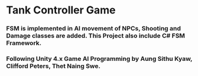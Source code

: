 # Tank Controller Game

### **FSM** is implemented in AI movement of NPCs, Shooting and Damage classes are added. This Project also include C# **FSM Framework**.
### Following Unity 4.x Game AI Programming by Aung Sithu Kyaw, Clifford Peters, Thet Naing Swe.
 
